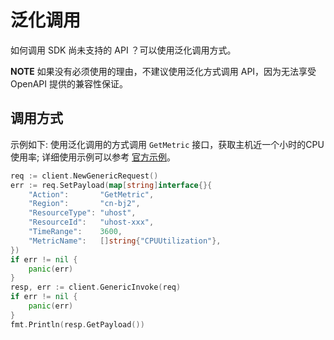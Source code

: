 

# 泛化调用

如何调用 SDK 尚未支持的 API ？可以使用泛化调用方式。

**NOTE** 如果没有必须使用的理由，不建议使用泛化方式调用 API，因为无法享受 OpenAPI 提供的兼容性保证。

## 调用方式

示例如下: 使用泛化调用的方式调用 `GetMetric` 接口，获取主机近一个小时的CPU使用率; 详细使用示例可以参考 [官方示例](https://github.com/ucloud/ucloud-sdk-go/tree/master/examples/generic)。
```go
req := client.NewGenericRequest()
err := req.SetPayload(map[string]interface{}{
    "Action":       "GetMetric",
    "Region":       "cn-bj2",
    "ResourceType": "uhost",
    "ResourceId":   "uhost-xxx",
    "TimeRange":	3600,
    "MetricName":   []string{"CPUUtilization"},
})
if err != nil {
    panic(err)
}
resp, err := client.GenericInvoke(req)
if err != nil {
    panic(err)
}
fmt.Println(resp.GetPayload())
```
